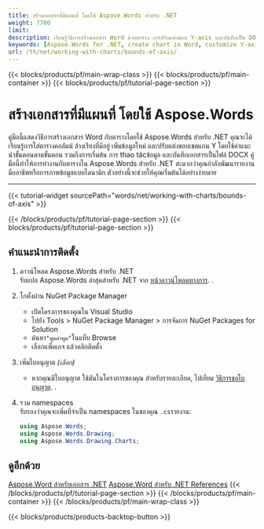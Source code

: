 ```yaml
---
title: สร้างเอกสารที่มีแผนที่ โดยใช้ Aspose.Words สําหรับ .NET
weight: 7700
limit: 
description: เรียนรู้วิธีการสร้างเอกสาร Word ด้วยตาราง การปรับแต่งขอบ Y-axis และบันทึกเป็น DOCX โดยใช้ Aspose.Words สําหรับ .NET ด้วยคําแนะนําขั้นตอน
keywords: [Aspose.Words for .NET, create chart in Word, customize Y-axis, DOCX chart creation, Word document chart tutorial, .NET Word chart example]
url: /th/net/working-with-charts/bounds-of-axis/
---
```

{{< blocks/products/pf/main-wrap-class >}}
{{< blocks/products/pf/main-container >}}
{{< blocks/products/pf/tutorial-page-section >}}

# สร้างเอกสารที่มีแผนที่ โดยใช้ Aspose.Words

คู่มือนี้แสดงวิธีการสร้างเอกสาร Word กับตารางโดยใช้ Aspose.Words สําหรับ .NET คุณจะได้เรียนรู้การใส่ตารางคอลัมน์ ล้างเรียงที่มีอยู่ เพิ่มข้อมูลใหม่ และปรับแต่งขอบเขตแกน Y โดยใช้คําแนะนําขั้นตอนตามขั้นตอน รวมถึงการเริ่มต้น การ thao tácข้อมูล และบันทึกเอกสารเป็นไฟล์ DOCX คู่มือนี้ทําให้การทํางานกับตารางใน Aspose.Words สําหรับ .NET สะดวกว่าคุณกําลังพัฒนารายงานมืออาชีพหรือการภาพข้อมูลแบบไดนามิก ตัวอย่างนี้จะช่วยให้คุณเริ่มต้นได้อย่างง่ายดาย

---
{{< tutorial-widget sourcePath="words/net/working-with-charts/bounds-of-axis" >}}

{{< /blocks/products/pf/tutorial-page-section >}}
{{< blocks/products/pf/tutorial-page-section >}}
## คําแนะนําการติดตั้ง  

1. ดาวน์โหลด Aspose.Words สําหรับ .NET  
   รับแปล Aspose.Words ล่าสุดสําหรับ .NET จาก [หน้าดาวน์โหลดทางการ](https://releases.aspose.com/words/net/). .  

2. โกตั้งผ่าน NuGet Package Manager  
   * เปิดโครงการของคุณใน Visual Studio  
   * ไปยัง Tools > NuGet Package Manager > การจัดการ NuGet Packages for Solution  
   * ค้นหา`"พูดคําพูด"`ในแท็บ Browse  
   * เลือกแพ็คเกจ แล้วคลิกติดตั้ง  

3. เพิ่มใบอนุญาต _(เลือก)_  
   * หากคุณมีใบอนุญาต ใช้มันในโครงการของคุณ สําหรับรายละเอียด, ไปเยี่ยม [วิธีการขอใบอนุญาต](https://purchase.aspose.com/temporary-license/). .  

4. รวม namespaces  
   รับรองว่าคุณจะเพิ่มที่จําเป็น namespaces ในของคุณ `.cs`รายงาน:  
   ```csharp
   using Aspose.Words;
   using Aspose.Words.Drawing;
   using Aspose.Words.Drawing.Charts;
   ```

## ดูอีกด้วย
[Aspose.Word สําหรับเอกสาร .NET](https://docs.aspose.com/words/net/)
[Aspose.Word สําหรับ .NET References](https://reference.aspose.com/words/net/)
{{< /blocks/products/pf/tutorial-page-section >}}
{{< /blocks/products/pf/main-container >}}
{{< /blocks/products/pf/main-wrap-class >}}

{{< blocks/products/products-backtop-button >}}
